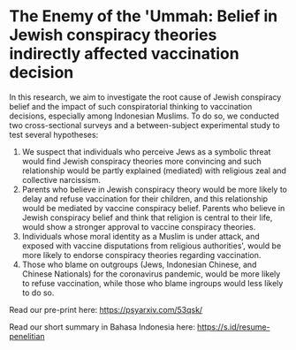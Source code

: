 # The Enemy of the 'Ummah: Belief in Jewish conspiracy theories indirectly affected vaccination decision

In this research, we aim to investigate the root cause of Jewish conspiracy belief and the impact of such conspiratorial thinking to vaccination decisions, especially among Indonesian Muslims. To do so, we conducted two cross-sectional surveys and a between-subject experimental study to test several hypotheses:
1. We suspect that individuals who perceive Jews as a symbolic threat would find Jewish conspiracy theories more convincing and such relationship would be partly explained (mediated) with religious zeal and collective narcissism.
2. Parents who believe in Jewish conspiracy theory would be more likely to delay and refuse vaccination for their children, and this relationship would be mediated by vaccine conspiracy belief. Parents who believe in Jewish conspiracy belief and think that religion is central to their life, would show a stronger approval to vaccine conspiracy theories.
3. Individuals whose moral identity as a Muslim is under attack, and exposed with vaccine disputations from religious authorities', would be more likely to endorse conspiracy theories regarding vaccination.
4. Those who blame on outgroups (Jews, Indonesian Chinese, and Chinese Nationals) for the coronavirus pandemic, would be more likely to refuse vaccination, while those who blame ingroups would less likely to do so.

Read our pre-print here: https://psyarxiv.com/53qsk/

Read our short summary in Bahasa Indonesia here: https://s.id/resume-penelitian
